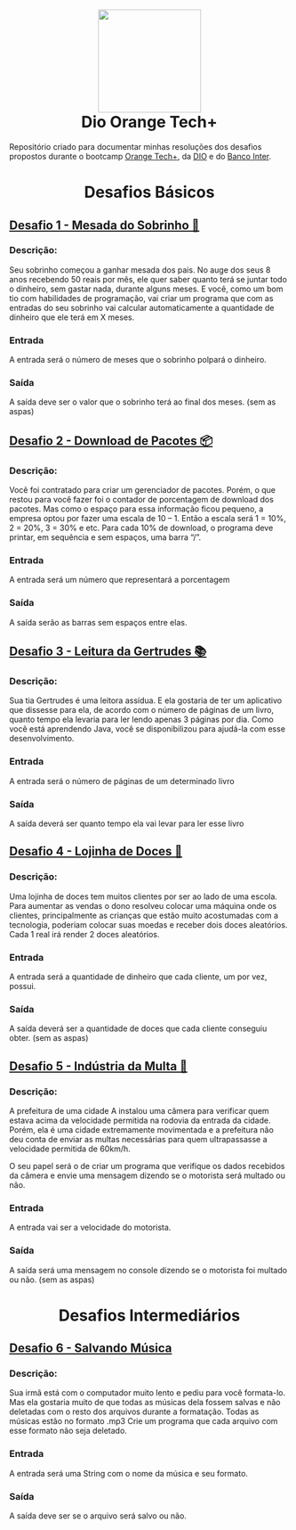 <h1 align="center"><img src="https://media.discordapp.net/attachments/850914965824077844/1062443660031045723/5443980d-31cb-4a9f-8dbd-065773810c04.png" height="185" width="185"><br />Dio Orange Tech+</h1>

Repositório criado para documentar minhas resoluções dos desafios propostos durante o bootcamp [Orange Tech+](https://web.dio.me/track/orange-tech-backend), da [DIO](https://www.dio.me/) e do [Banco Inter](https://www.bancointer.com.br/).


<h1 align="center"<br /> Desafios Básicos </h1>

## [Desafio 1 - Mesada do Sobrinho 💸](https://github.com/GabIkejima/dio-orange-tech/blob/main/Desafios%20b%C3%A1sicos/DesafioMesadaSobrinho.java)
### Descrição:
Seu sobrinho começou a ganhar mesada dos pais. No auge dos seus 8 anos recebendo 50 reais por mês, ele quer saber quanto terá se juntar todo o dinheiro, sem gastar nada, durante alguns meses. E você, como um bom tio com habilidades de programação, vai criar um programa que com as entradas do seu sobrinho vai calcular automaticamente a quantidade de dinheiro que ele terá em X meses.

### Entrada
A entrada será o número de meses que o sobrinho polpará o dinheiro.

### Saída
A saída deve ser o valor que o sobrinho terá ao final dos meses. (sem as aspas)




## [Desafio 2 - Download de Pacotes 📦](https://github.com/GabIkejima/dio-orange-tech/blob/main/Desafios%20b%C3%A1sicos/DesafioDownloadPacotes.java)
### Descrição:
Você foi contratado para criar um gerenciador de pacotes. Porém, o que restou para você fazer foi o contador de porcentagem de download dos pacotes. Mas como o espaço para essa informação ficou pequeno, a empresa optou por fazer uma escala de 10 – 1. Então a escala será 1 = 10%, 2 = 20%, 3 = 30% e etc.
Para cada 10% de download, o programa deve printar, em sequência e sem espaços, uma barra “/”.

### Entrada
A entrada será um número que representará a porcentagem

### Saída
A saída serão as barras sem espaços entre elas. 

## [Desafio 3 - Leitura da Gertrudes 📚](https://github.com/GabIkejima/dio-orange-tech/blob/main/Desafios%20b%C3%A1sicos/DesafioLeituraGertrudes.java)
### Descrição:
Sua tia Gertrudes é uma leitora assídua. E ela gostaria de ter um aplicativo que dissesse para ela, de acordo com o número de páginas de um livro, quanto tempo ela levaria para ler lendo apenas 3 páginas por dia. Como você está aprendendo Java, você se disponibilizou para ajudá-la com esse desenvolvimento.

### Entrada
A entrada será o número de páginas de um determinado livro

### Saída
A saída deverá ser quanto tempo ela vai levar para ler esse livro

## [Desafio 4 - Lojinha de Doces 🍭](https://github.com/GabIkejima/dio-orange-tech/blob/main/Desafios%20b%C3%A1sicos/LojinhaDoces.java)
### Descrição:
Uma lojinha de doces tem muitos clientes por ser ao lado de uma escola. Para aumentar as vendas o dono resolveu colocar uma máquina onde os clientes, principalmente as crianças que estão muito acostumadas com a tecnologia, poderiam colocar suas moedas e receber dois doces aleatórios. Cada 1 real irá render 2 doces aleatórios.

### Entrada
A entrada será a quantidade de dinheiro que cada cliente, um por vez, possui.

### Saída
A saída deverá ser a quantidade de doces que cada cliente conseguiu obter. (sem as aspas)

## [Desafio 5 - Indústria da Multa 🚗](https://github.com/GabIkejima/dio-orange-tech/blob/main/Desafios%20b%C3%A1sicos/IndustriaMulta.java)
### Descrição:
A prefeitura de uma cidade A instalou uma câmera para verificar quem estava acima da velocidade permitida na rodovia da entrada da cidade. Porém, ela é uma cidade extremamente movimentada e a prefeitura não deu conta de enviar as multas necessárias para quem ultrapassasse a velocidade permitida de 60km/h.

O seu papel será o de criar um programa que verifique os dados recebidos da câmera e envie uma mensagem dizendo se o motorista será multado ou não.

### Entrada
A entrada vai ser a velocidade do motorista.

### Saída
A saída será uma mensagem no console dizendo se o motorista foi multado ou não. (sem as aspas)

<h1 align="center"<br /> Desafios Intermediários </h1>

## [Desafio 6 - Salvando Música](https://github.com/GabIkejima/dio-orange-tech/blob/main/Desafios%20Intermedi%C3%A1rios/SalvandoM%C3%BAsicas.java)
### Descrição:
Sua irmã está com o computador muito lento e pediu para você formata-lo. Mas ela gostaria muito de que todas as músicas dela fossem salvas e não deletadas com o resto dos arquivos durante a formatação. Todas as músicas estão no formato .mp3
Crie um programa que cada arquivo com esse formato não seja deletado.

### Entrada
A entrada será uma String com o nome da música e seu formato.

### Saída
A saída deve ser se o arquivo será salvo ou não.
